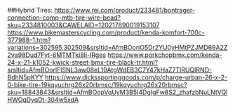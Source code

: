 ##Hybrid Tires:
https://www.rei.com/product/233481/bontrager-connection-comp-mtb-tire-wire-bead?sku=2334810003&CAWELAID=120217890019153107
https://www.bikemasterscycling.com/product/kenda-komfort-700c-377988-1.htm?variations=302595,302509&srsltid=AfmBOoriO5Dr2YU0yHMtPZJMD69A2Z2va98Dud7Fyt-6MTMTki8li-IRges
https://www.porkchopbmx.com/kenda-24-x-21-k1052-kwick-street-bmx-tire-black-tr.html?srsltid=AfmBOorlFlSNL3aw08eL19AtgWdEB3C7Y47kHaZ7TlRUQIRND-BdhN5pKYY
https://www.dickssportinggoods.com/p/charge-urban-26-x-2-0-bike-tire-19kqyuchrg26x20rbmsc/19kqyuchrg26x20rbmsc?sku=18843843&srsltid=AfmBOopVqUyM3B5I4DgIgFw8S2_zhafzbNuLNtVQlHWOqDyqDt-304w5xdA
